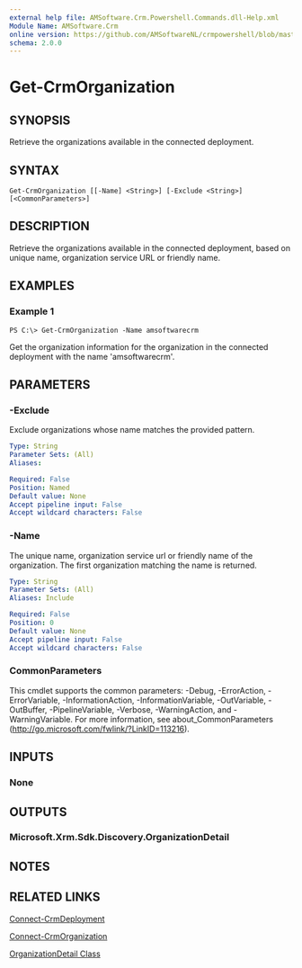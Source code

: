```yaml
---
external help file: AMSoftware.Crm.Powershell.Commands.dll-Help.xml
Module Name: AMSoftware.Crm
online version: https://github.com/AMSoftwareNL/crmpowershell/blob/master/docs/Get-CrmOrganization.md
schema: 2.0.0
---
```


# Get-CrmOrganization

## SYNOPSIS
Retrieve the organizations available in the connected deployment.

## SYNTAX

```
Get-CrmOrganization [[-Name] <String>] [-Exclude <String>] [<CommonParameters>]
```

## DESCRIPTION
Retrieve the organizations available in the connected deployment, based on unique name, organization service URL or friendly name.

## EXAMPLES

### Example 1
```
PS C:\> Get-CrmOrganization -Name amsoftwarecrm
```

Get the organization information for the organization in the connected deployment with the name 'amsoftwarecrm'.

## PARAMETERS

### -Exclude
Exclude organizations whose name matches the provided pattern.

```yaml
Type: String
Parameter Sets: (All)
Aliases:

Required: False
Position: Named
Default value: None
Accept pipeline input: False
Accept wildcard characters: False
```

### -Name
The unique name, organization service url or friendly name of the organization. The first organization matching the name is returned.

```yaml
Type: String
Parameter Sets: (All)
Aliases: Include

Required: False
Position: 0
Default value: None
Accept pipeline input: False
Accept wildcard characters: False
```

### CommonParameters
This cmdlet supports the common parameters: -Debug, -ErrorAction, -ErrorVariable, -InformationAction, -InformationVariable, -OutVariable, -OutBuffer, -PipelineVariable, -Verbose, -WarningAction, and -WarningVariable. For more information, see about_CommonParameters (http://go.microsoft.com/fwlink/?LinkID=113216).

## INPUTS

### None
## OUTPUTS

### Microsoft.Xrm.Sdk.Discovery.OrganizationDetail
## NOTES

## RELATED LINKS

[Connect-CrmDeployment](Get-CrmDeployment.md)

[Connect-CrmOrganization](Connect-CrmOrganization.md)

[OrganizationDetail Class](https://msdn.microsoft.com/library/microsoft.xrm.sdk.organization.organizationdetail.aspx)
